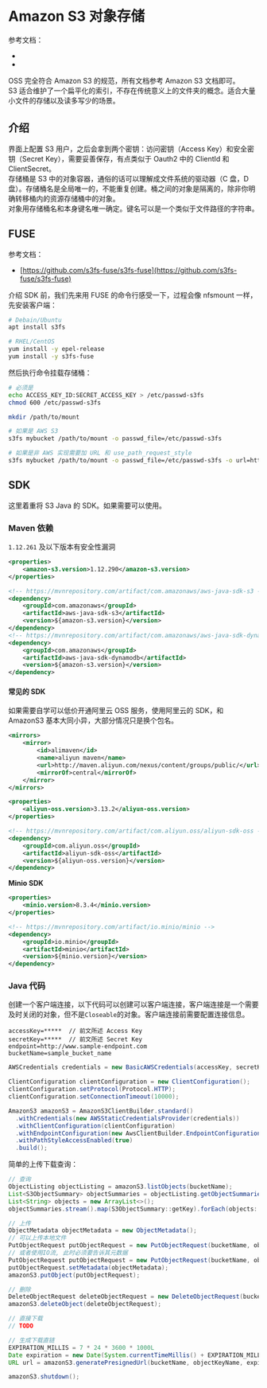 <a name="EaClw"></a>
# Amazon S3 对象存储
参考文档：

- 
- 

OSS 完全符合 Amazon S3 的规范，所有文档参考 Amazon S3 文档即可。<br />S3 适合维护了一个扁平化的索引，不存在传统意义上的文件夹的概念。适合大量小文件的存储以及读多写少的场景。
<a name="61a3ec66"></a>
## 介绍
界面上配置 S3 用户，之后会拿到两个密钥：访问密钥（Access Key）和安全密钥（Secret Key），需要妥善保存，有点类似于 Oauth2 中的 ClientId 和 ClientSecret。<br />存储桶是 S3 中的对象容器，通俗的话可以理解成文件系统的驱动器（C 盘，D 盘）。存储桶名是全局唯一的，不能重复创建。桶之间的对象是隔离的，除非你明确转移桶内的资源存储桶中的对象。<br />对象用存储桶名和本身键名唯一确定。键名可以是一个类似于文件路径的字符串。
<a name="J1tNW"></a>
## FUSE
参考文档：

- [https://github.com/s3fs-fuse/s3fs-fuse](https://github.com/s3fs-fuse/s3fs-fuse)

介绍 SDK 前，我们先来用 FUSE 的命令行感受一下，过程会像 nfsmount 一样，先安装客户端：
```bash
# Debain/Ubuntu
apt install s3fs

# RHEL/CentOS
yum install -y epel-release
yum install -y s3fs-fuse
```
然后执行命令挂载存储桶：
```bash
# 必须是
echo ACCESS_KEY_ID:SECRET_ACCESS_KEY > /etc/passwd-s3fs
chmod 600 /etc/passwd-s3fs

mkdir /path/to/mount

# 如果是 AWS S3
s3fs mybucket /path/to/mount -o passwd_file=/etc/passwd-s3fs

# 如果是非 AWS 实现需要加 URL 和 use_path_request_style
s3fs mybucket /path/to/mount -o passwd_file=/etc/passwd-s3fs -o url=https://oss.leryn.top/ -o use_path_request_style
```
<a name="SDK"></a>
## SDK
这里着重将 S3 Java 的 SDK。如果需要可以使用。
<a name="8f7aab1a"></a>
### Maven 依赖
`1.12.261` 及以下版本有安全性漏洞
```xml
<properties>
    <amazon-s3.version>1.12.290</amazon-s3.version>
</properties>

<!-- https://mvnrepository.com/artifact/com.amazonaws/aws-java-sdk-s3 -->
<dependency>
    <groupId>com.amazonaws</groupId>
    <artifactId>aws-java-sdk-s3</artifactId>
    <version>${amazon-s3.version}</version>
</dependency>
<!-- https://mvnrepository.com/artifact/com.amazonaws/aws-java-sdk-dynamodb -->
<dependency>
    <groupId>com.amazonaws</groupId>
    <artifactId>aws-java-sdk-dynamodb</artifactId>
    <version>${amazon-s3.version}</version>
</dependency>
```
<a name="58e6667b"></a>
#### 常见的 SDK
如果需要自学可以低价开通阿里云 OSS 服务，使用阿里云的 SDK，和 AmazonS3 基本大同小异，大部分情况只是换个包名。
```xml
<mirrors>
    <mirror>
        <id>alimaven</id>
        <name>aliyun maven</name>
        <url>http://maven.aliyun.com/nexus/content/groups/public/</url>
        <mirrorOf>central</mirrorOf>
    </mirror>
</mirrors>

<properties>
    <aliyun-oss.version>3.13.2</aliyun-oss.version>
</properties>

<!-- https://mvnrepository.com/artifact/com.aliyun.oss/aliyun-sdk-oss -->
<dependency>
    <groupId>com.aliyun.oss</groupId>
    <artifactId>aliyun-sdk-oss</artifactId>
    <version>${aliyun-oss.version}</version>
</dependency>
```
**Minio SDK**
```xml
<properties>
    <minio.version>8.3.4</minio.version>
</properties>

<!-- https://mvnrepository.com/artifact/io.minio/minio -->
<dependency>
    <groupId>io.minio</groupId>
    <artifactId>minio</artifactId>
    <version>${minio.version}</version>
</dependency>
```
<a name="c8b57520"></a>
### Java 代码
创建一个客户端连接，以下代码可以创建可以客户端连接，客户端连接是一个需要及时关闭的对象，但不是`Closeable`的对象。客户端连接前需要配置连接信息。
```properties
accessKey=*****  // 前文所述 Access Key
secretKey=*****  // 前文所述 Secret Key
endpoint=http://www.sample-endpoint.com
bucketName=sample_bucket_name
```
```java
AWSCredentials credentials = new BasicAWSCredentials(accessKey, secretKey);

ClientConfiguration clientConfiguration = new ClientConfiguration();
clientConfiguration.setProtocol(Protocol.HTTP);
clientConfiguration.setConnectionTimeout(10000);

AmazonS3 amazonS3 = AmazonS3ClientBuilder.standard()
  .withCredentials(new AWSStaticCredentialsProvider(credentials))
  .withClientConfiguration(clientConfiguration)
  .withEndpointConfiguration(new AwsClientBuilder.EndpointConfiguration(endpoint, "")) // 私有云中第二个参数任意填, 公有云中需要填地区
  .withPathStyleAccessEnabled(true)
  .build();
```
简单的上传下载查询：
```java
// 查询
ObjectListing objectListing = amazonS3.listObjects(bucketName);
List<S3ObjectSummary> objectSummaries = objectListing.getObjectSummaries();
List<String> objects = new ArrayList<>();
objectSummaries.stream().map(S3ObjectSummary::getKey).forEach(objects::add);

// 上传
ObjectMetadata objectMetadata = new ObjectMetadata();
// 可以上传本地文件
PutObjectRequest putObjectRequest = new PutObjectRequest(bucketName, objectKeyName, file);
// 或者使用IO流, 此时必须要告诉其元数据
PutObjectRequest putObjectRequest = new PutObjectRequest(bucketName, objectKeyName, inputStream, objectMetadata);
putObjectRequest.setMetadata(objectMetadata);
amazonS3.putObject(putObjectRequest);

// 删除
DeleteObjectRequest deleteObjectRequest = new DeleteObjectRequest(bucketName, objectKeyName);
amazonS3.deleteObject(deleteObjectRequest);

// 直接下载
// TODO

// 生成下载直链
EXPIRATION_MILLIS = 7 * 24 * 3600 * 1000L
Date expiration = new Date(System.currentTimeMillis() + EXPIRATION_MILLIS);
URL url = amazonS3.generatePresignedUrl(bucketName, objectKeyName, expiration);

amazonS3.shutdown();
```
